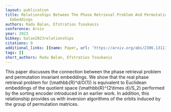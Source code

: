 ```yaml
---
layout: publication
title: Relationships Between The Phase Retrieval Problem And Permutation Invariant
  Embeddings
authors: Radu Balan, Efstratios Tsoukanis
conference: Arxiv
year: 2023
bibkey: balan2023relationships
citations: 0
additional_links: [{name: Paper, url: 'https://arxiv.org/abs/2306.13111'}]
tags: []
short_authors: Radu Balan, Efstratios Tsoukanis
---
```

This paper discusses the connection between the phase retrieval problem and
permutation invariant embeddings. We show that the real phase retrieval problem
for \(\mathbb\{R\}^d/O(1)\) is equivalent to Euclidean embeddings of the quotient
space \(\mathbb\{R\}^\{2\times d\}/S_2\) performed by the sorting encoder introduced
in an earlier work. In addition, this relationship provides us with inversion
algorithms of the orbits induced by the group of permutation matrices.